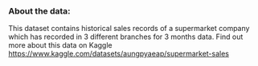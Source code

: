 ### About the data:

This dataset contains historical sales records of a supermarket company which has recorded in 3 different branches for 3 months data. Find out more about this data on Kaggle 
https://www.kaggle.com/datasets/aungpyaeap/supermarket-sales
